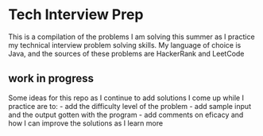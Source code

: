 # Tech Interview Prep
This is a compilation of the problems I am solving this summer as I practice my technical interview problem solving skills.
My language of choice is Java, and the sources of these problems are HackerRank and LeetCode

## work in progress
Some ideas for this repo as I continue to add solutions I come up while I practice are to:
    - add the difficulty level of the problem 
    - add sample input and the output gotten with the program
    - add comments on eficacy and how I can improve the solutions as I learn more
